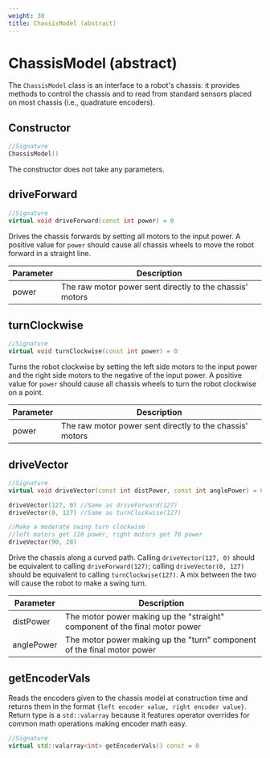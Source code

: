 ```yaml
---
weight: 30
title: ChassisModel (abstract)
---
```


# ChassisModel (abstract)

The `ChassisModel` class is an interface to a robot's chassis: it provides methods to control the chassis and to read from standard sensors placed on most chassis (i.e., quadrature encoders).

## Constructor

```c++
//Signature
ChassisModel()
```

The constructor does not take any parameters.

## driveForward

```c++
//Signature
virtual void driveForward(const int power) = 0
```

Drives the chassis forwards by setting all motors to the input power. A positive value for `power` should cause all chassis wheels to move the robot forward in a straight line.

Parameter | Description
----------|------------
power | The raw motor power sent directly to the chassis' motors

## turnClockwise

```c++
//Signature
virtual void turnClockwise(const int power) = 0
```

Turns the robot clockwise by setting the left side motors to the input power and the right side motors to the negative of the input power. A positive value for `power` should cause all chassis wheels to turn the robot clockwise on a point.

Parameter | Description
----------|------------
power | The raw motor power sent directly to the chassis' motors

## driveVector

```c++
//Signature
virtual void driveVector(const int distPower, const int anglePower) = 0

driveVector(127, 0) //Same as driveForward(127)
driveVector(0, 127) //Same as turnClockwise(127)

//Make a moderate swing turn clockwise
//left motors get 110 power, right motors get 70 power
driveVector(90, 20)
```

Drive the chassis along a curved path. Calling `driveVector(127, 0)` should be equivalent to calling `driveForward(127)`; calling `driveVector(0, 127)` should be equivalent to calling `turnClockwise(127)`. A mix between the two will cause the robot to make a swing turn.

Parameter | Description
----------|------------
distPower | The motor power making up the "straight" component of the final motor power
anglePower | The motor power making up the "turn" component of the final motor power

## getEncoderVals

Reads the encoders given to the chassis model at construction time and returns them in the format `{left encoder value, right encoder value}`. Return type is a `std::valarray` because it features operator overrides for common math operations making encoder math easy.

```c++
//Signature
virtual std::valarray<int> getEncoderVals() const = 0
```

